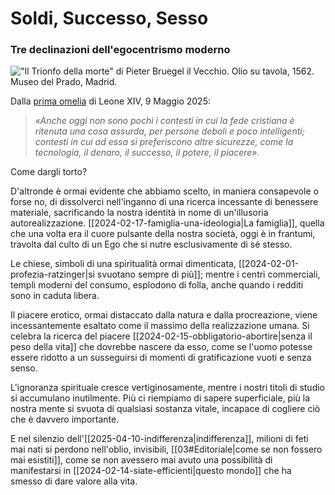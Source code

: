 # Soldi, Successo, Sesso

### Tre declinazioni dell'egocentrismo moderno

!["Il Trionfo della morte" di Pieter Bruegel il Vecchio. Olio su tavola, 1562. Museo del Prado, Madrid.](bruegel-trionfo-morte.jpg)

Dalla [prima omelia](https://www.vatican.va/content/leo-xiv/it/homilies/2025/documents/20250509-messa-cardinali.html) di Leone XIV, 9 Maggio 2025:

> *«Anche oggi non sono pochi i contesti in cui la fede cristiana è ritenuta una cosa assurda, per persone deboli e poco intelligenti; contesti in cui ad essa si preferiscono altre sicurezze, come la tecnologia, il denaro, il successo, il potere, il piacere»*.

Come dargli torto?

D'altronde è ormai evidente che abbiamo scelto, in maniera consapevole o forse no, di dissolverci nell'inganno di una ricerca incessante di benessere materiale, sacrificando la nostra identità in nome di un'illusoria autorealizzazione. [[2024-02-17-famiglia-una-ideologia|La famiglia]], quella che una volta era il cuore pulsante della nostra società, oggi è in frantumi, travolta dal culto di un Ego che si nutre esclusivamente di sé stesso.

Le chiese, simboli di una spiritualità ormai dimenticata, [[2024-02-01-profezia-ratzinger|si svuotano sempre di più]]; mentre i centri commerciali, templi moderni del consumo, esplodono di folla, anche quando i redditi sono in caduta libera.

Il piacere erotico, ormai distaccato dalla natura e dalla procreazione, viene incessantemente esaltato come il massimo della realizzazione umana. Si celebra la ricerca del piacere [[2024-02-15-obbligatorio-abortire|senza il peso della vita]] che dovrebbe nascere da esso, come se l'uomo potesse essere ridotto a un susseguirsi di momenti di gratificazione vuoti e senza senso.

L'ignoranza spirituale cresce vertiginosamente, mentre i nostri titoli di studio si accumulano inutilmente. Più ci riempiamo di sapere superficiale, più la nostra mente si svuota di qualsiasi sostanza vitale, incapace di cogliere ciò che è davvero importante.

E nel silenzio dell'[[2025-04-10-indifferenza|indifferenza]], milioni di feti mai nati si perdono nell'oblio, invisibili, [[03#Editoriale|come se non fossero mai esistiti]], come se non avessero mai avuto una possibilità di manifestarsi in [[2024-02-14-siate-efficienti|questo mondo]] che ha smesso di dare valore alla vita.